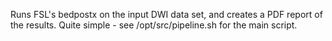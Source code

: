 Runs FSL's bedpostx on the input DWI data set, and creates a PDF report of the results.
Quite simple - see /opt/src/pipeline.sh for the main script.
